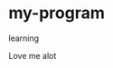 # my-program
learning 
<!doctype html>
<html>
  <head>
    <title> I want to be your lover </title>
    <body> Love me alot </body>
  </head>
  </html>

